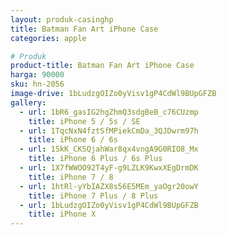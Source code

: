 ```yaml
---
layout: produk-casinghp
title: Batman Fan Art iPhone Case
categories: apple

# Produk
product-title: Batman Fan Art iPhone Case
harga: 90000
sku: hn-2056
image-drive: 1bLudzgOIZo0yVisv1gP4CdWl9BUpGFZB
gallery:
  - url: 1bR6_gasIG2hgZhmQ3sdgBeB_c76CUzmp
    title: iPhone 5 / 5s / SE
  - url: 1TqcNxN4fztSfMPiekCmDa_3QJDwrm97h
    title: iPhone 6 / 6s
  - url: 1SkK_CKSQjahWar8qx4vngA9G0RIO8_Mx
    title: iPhone 6 Plus / 6s Plus
  - url: 1X7fWWOO92T4yF-g9LZLK9KwxXEgDrmDK
    title: iPhone 7 / 8
  - url: 1htRl-yYbIAZX8s56E5MEm_yaOgr20owY
    title: iPhone 7 Plus / 8 Plus
  - url: 1bLudzgOIZo0yVisv1gP4CdWl9BUpGFZB
    title: iPhone X
---
```

